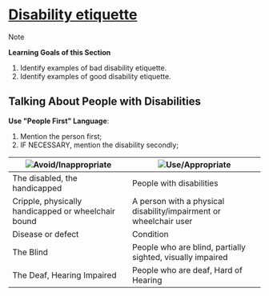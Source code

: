 # [Disability etiquette](https://dequeuniversity.com/class/iaap-cpacc/disability-etiquette/)

> [!NOTE]
> **Learning Goals of this Section**  
> 1. Identify examples of bad disability etiquette.
> 2. Identify examples of good disability etiquette.

## Talking About People with Disabilities
**Use "People First" Language**:
1. Mention the person first;
2. IF NECESSARY, mention the disability secondly;

| ![Avoid/Inappropriate](https://ih1.redbubble.net/image.3804086740.5056/raf,360x360,075,t,fafafa:ca443f4786.jpg) | ![Use/Appropriate](https://pbs.twimg.com/media/E7jckZYWUAYRkwU.jpg) |
|---|---|
| The disabled, the handicapped | People with disabilities |
| Cripple, physically handicapped or wheelchair bound | A person with a physical disability/impairment or wheelchair user |
| Disease or defect | Condition |
| The Blind | People who are blind, partially sighted, visually impaired |
| The Deaf, Hearing Impaired | People who are deaf, Hard of Hearing |
